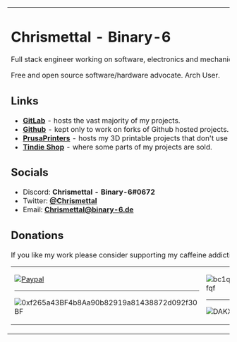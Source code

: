 <table>
<tr VALIGN=TOP>
<td style width=66%>

# Chrismettal - Binary-6

Full stack engineer working on software, electronics and mechanical design for 3D printing. Horrible at UX.

Free and open source software/hardware advocate. Arch User.

## Links

- [**GitLab**](https://gitlab.com/chrismettal) -  hosts the vast majority of my projects.
- [**Github**](https://github.com/chrismettal) - kept only to work on forks of Github hosted projects.
- [**PrusaPrinters**](https://www.prusaprinters.org/social/13425-chrismettal/about) - hosts my 3D printable projects that don't use source control.
- [**Tindie Shop**](https://www.tindie.com/stores/binary-6/) - where some parts of my projects are sold.


## Socials
 
- Discord: **Chrismettal - Binary-6#0672**
- Twitter: [**@Chrismettal**](https://twitter.com/Chrismettal)
- Email:   [**Chrismettal@binary-6.de**](mailto:Chrismettal@binary-6.de)


## Donations

If you like my work please consider supporting my caffeine addiction!

<table>
<tr VALIGN=TOP>
<td style width=50%>

[![Paypal](https://gitlab.com/Chrismettal/Chrismettal/-/raw/main/img/PP_Dono.png)](https://www.paypal.com/donate/?hosted_button_id=7VMKT7P7PL86J)

---

![0xf265a43BF4b8Aa90b82919a81438872d092f30BF](https://gitlab.com/Chrismettal/Chrismettal/-/raw/main/img/ETH_Dono.png) 

</td>
<td>

![bc1q33f56ufemtpdrwleemlmx4nc0tgkufc778yfqf](https://gitlab.com/Chrismettal/Chrismettal/-/raw/main/img/BTC_Dono.png)

---

![DAKXGpR8yqgxrnZpVoxHBLbLbQnuwXcYJt](https://gitlab.com/Chrismettal/Chrismettal/-/raw/main/img/DOGE_Dono.png)

</td>
</tr>
</table>


</td>
<td>

## [EleLab_V2](https://gitlab.com/Chrismettal/EleLab_v2)
[![EleLab_V2](https://gitlab.com/Chrismettal/EleLab_v2/-/raw/master/img/CompleteNice.jpg)](https://gitlab.com/Chrismettal/EleLab_v2)

## [ESP-Hiro](https://gitlab.com/Chrismettal/ESP-Hiro)
[![ESP-Hiro](https://gitlab.com/Chrismettal/ESP-Hiro/-/raw/master/img/Nice.png)](https://gitlab.com/Chrismettal/ESP-Hiro)

## [LasS0](https://gitlab.com/Chrismettal/LasS0)
[![LasS0](https://gitlab.com/Chrismettal/LasS0/-/raw/master/img/Board.jpg)](https://gitlab.com/Chrismettal/LasS0)

</td>
</tr>
</table>